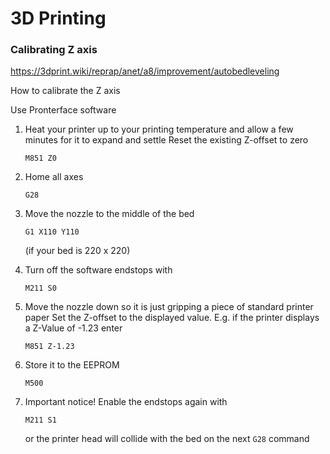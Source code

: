 # 3D Printing

### Calibrating Z axis
https://3dprint.wiki/reprap/anet/a8/improvement/autobedleveling

How to calibrate the Z axis


Use Pronterface software

1) Heat your printer up to your printing temperature and allow a few minutes for it to expand and settle
    Reset the existing Z-offset to zero

     ```M851 Z0```

2) Home all axes

    ```G28```

3) Move the nozzle to the middle of the bed

    ```G1 X110 Y110```

    (if your bed is 220 x 220)
    
4) Turn off the software endstops with

    ```M211 S0```

5) Move the nozzle down so it is just gripping a piece of standard printer paper
    Set the Z-offset to the displayed value. E.g. if the printer displays a Z-Value of -1.23 enter

    ```M851 Z-1.23```

6) Store it to the EEPROM

    ```M500```

7) Important notice! Enable the endstops again with

    ```M211 S1```

    or the printer head will collide with the bed on the next ```G28``` command

